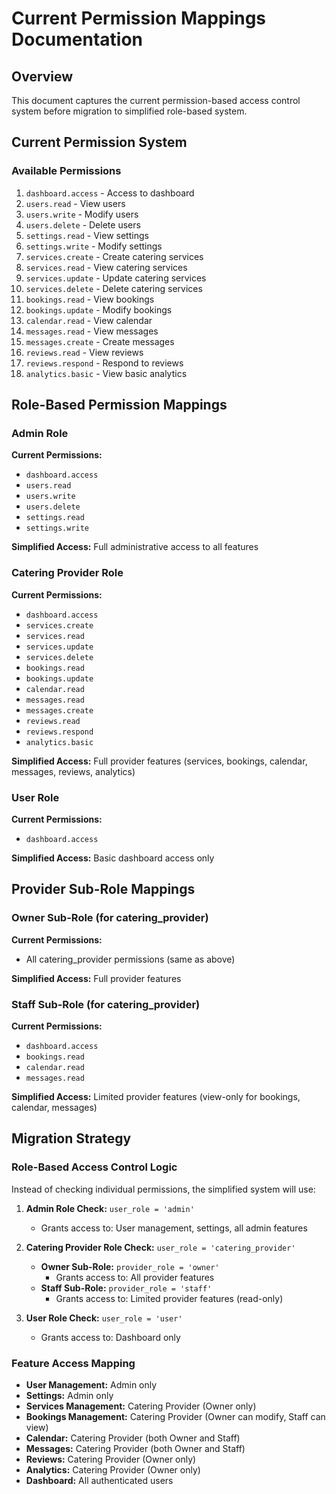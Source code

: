# Current Permission Mappings Documentation

## Overview

This document captures the current permission-based access control system before migration to simplified role-based system.

## Current Permission System

### Available Permissions

1. `dashboard.access` - Access to dashboard
2. `users.read` - View users
3. `users.write` - Modify users
4. `users.delete` - Delete users
5. `settings.read` - View settings
6. `settings.write` - Modify settings
7. `services.create` - Create catering services
8. `services.read` - View catering services
9. `services.update` - Update catering services
10. `services.delete` - Delete catering services
11. `bookings.read` - View bookings
12. `bookings.update` - Modify bookings
13. `calendar.read` - View calendar
14. `messages.read` - View messages
15. `messages.create` - Create messages
16. `reviews.read` - View reviews
17. `reviews.respond` - Respond to reviews
18. `analytics.basic` - View basic analytics

## Role-Based Permission Mappings

### Admin Role

**Current Permissions:**

- `dashboard.access`
- `users.read`
- `users.write`
- `users.delete`
- `settings.read`
- `settings.write`

**Simplified Access:** Full administrative access to all features

### Catering Provider Role

**Current Permissions:**

- `dashboard.access`
- `services.create`
- `services.read`
- `services.update`
- `services.delete`
- `bookings.read`
- `bookings.update`
- `calendar.read`
- `messages.read`
- `messages.create`
- `reviews.read`
- `reviews.respond`
- `analytics.basic`

**Simplified Access:** Full provider features (services, bookings, calendar, messages, reviews, analytics)

### User Role

**Current Permissions:**

- `dashboard.access`

**Simplified Access:** Basic dashboard access only

## Provider Sub-Role Mappings

### Owner Sub-Role (for catering_provider)

**Current Permissions:**

- All catering_provider permissions (same as above)

**Simplified Access:** Full provider features

### Staff Sub-Role (for catering_provider)

**Current Permissions:**

- `dashboard.access`
- `bookings.read`
- `calendar.read`
- `messages.read`

**Simplified Access:** Limited provider features (view-only for bookings, calendar, messages)

## Migration Strategy

### Role-Based Access Control Logic

Instead of checking individual permissions, the simplified system will use:

1. **Admin Role Check:** `user_role = 'admin'`

   - Grants access to: User management, settings, all admin features

2. **Catering Provider Role Check:** `user_role = 'catering_provider'`

   - **Owner Sub-Role:** `provider_role = 'owner'`
     - Grants access to: All provider features
   - **Staff Sub-Role:** `provider_role = 'staff'`
     - Grants access to: Limited provider features (read-only)

3. **User Role Check:** `user_role = 'user'`
   - Grants access to: Dashboard only

### Feature Access Mapping

- **User Management:** Admin only
- **Settings:** Admin only
- **Services Management:** Catering Provider (Owner only)
- **Bookings Management:** Catering Provider (Owner can modify, Staff can view)
- **Calendar:** Catering Provider (both Owner and Staff)
- **Messages:** Catering Provider (both Owner and Staff)
- **Reviews:** Catering Provider (Owner only)
- **Analytics:** Catering Provider (Owner only)
- **Dashboard:** All authenticated users
